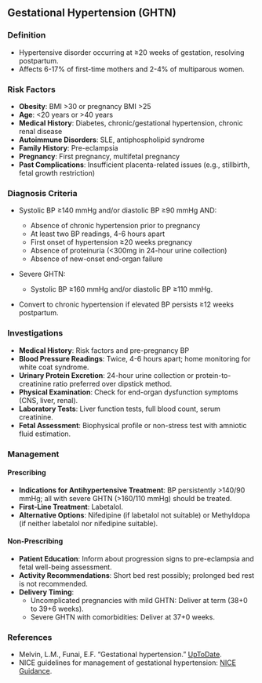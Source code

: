 ## Gestational Hypertension (GHTN)

### Definition
- Hypertensive disorder occurring at ≥20 weeks of gestation, resolving postpartum.
- Affects 6-17% of first-time mothers and 2-4% of multiparous women.

### Risk Factors
- **Obesity**: BMI >30 or pregnancy BMI >25
- **Age**: <20 years or >40 years
- **Medical History**: Diabetes, chronic/gestational hypertension, chronic renal disease
- **Autoimmune Disorders**: SLE, antiphospholipid syndrome
- **Family History**: Pre-eclampsia
- **Pregnancy**: First pregnancy, multifetal pregnancy
- **Past Complications**: Insufficient placenta-related issues (e.g., stillbirth, fetal growth restriction)

### Diagnosis Criteria
- Systolic BP ≥140 mmHg and/or diastolic BP ≥90 mmHg AND:
  - Absence of chronic hypertension prior to pregnancy
  - At least two BP readings, 4-6 hours apart
  - First onset of hypertension ≥20 weeks pregnancy
  - Absence of proteinuria (<300mg in 24-hour urine collection)
  - Absence of new-onset end-organ failure

- Severe GHTN: 
  - Systolic BP ≥160 mmHg and/or diastolic BP ≥110 mmHg.

- Convert to chronic hypertension if elevated BP persists ≥12 weeks postpartum.

### Investigations
- **Medical History**: Risk factors and pre-pregnancy BP
- **Blood Pressure Readings**: Twice, 4-6 hours apart; home monitoring for white coat syndrome.
- **Urinary Protein Excretion**: 24-hour urine collection or protein-to-creatinine ratio preferred over dipstick method.
- **Physical Examination**: Check for end-organ dysfunction symptoms (CNS, liver, renal).
- **Laboratory Tests**: Liver function tests, full blood count, serum creatinine.
- **Fetal Assessment**: Biophysical profile or non-stress test with amniotic fluid estimation.

### Management

#### Prescribing
- **Indications for Antihypertensive Treatment**: BP persistently >140/90 mmHg; all with severe GHTN (>160/110 mmHg) should be treated.
- **First-Line Treatment**: Labetalol.
- **Alternative Options**: Nifedipine (if labetalol not suitable) or Methyldopa (if neither labetalol nor nifedipine suitable).

#### Non-Prescribing
- **Patient Education**: Inform about progression signs to pre-eclampsia and fetal well-being assessment.
- **Activity Recommendations**: Short bed rest possibly; prolonged bed rest is not recommended.
- **Delivery Timing**: 
  - Uncomplicated pregnancies with mild GHTN: Deliver at term (38+0 to 39+6 weeks).
  - Severe GHTN with comorbidities: Deliver at 37+0 weeks.

### References
- Melvin, L.M., Funai, E.F. “Gestational hypertension.” [UpToDate](https://www.uptodate.com/contents/gestational-hypertension).
- NICE guidelines for management of gestational hypertension: [NICE Guidance](https://www.nice.org.uk/guidance/ng133/chapter/Recommendations#management-of-gestational-hypertension).